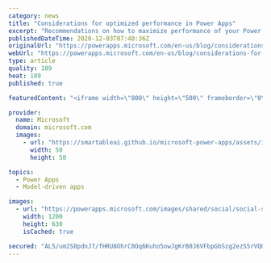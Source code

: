 ```yaml
---
category: news
title: "Considerations for optimized performance in Power Apps"
excerpt: "Recommendations on how to maximize performance of your Power Apps "
publishedDateTime: 2020-12-03T07:40:36Z
originalUrl: "https://powerapps.microsoft.com/en-us/blog/considerations-for-optimized-performance-in-power-apps/"
webUrl: "https://powerapps.microsoft.com/en-us/blog/considerations-for-optimized-performance-in-power-apps/"
type: article
quality: 189
heat: 189
published: true

featuredContent: "<iframe width=\"800\" height=\"500\" frameborder=\"0\" src=\"https://www.youtube.com/embed/jcKoqC9Vfmo\" allow=\"accelerometer; autoplay; encrypted-media; gyroscope; picture-in-picture\" allowfullscreen></iframe>"

provider:
  name: Microsoft
  domain: microsoft.com
  images:
    - url: "https://smartableai.github.io/microsoft-power-apps/assets/images/organizations/microsoft.com-50x50.jpg"
      width: 50
      height: 50

topics:
  - Power Apps
  - Model-driven apps

images:
  - url: "https://powerapps.microsoft.com/images/shared/social/social-share-post-ignite.png"
    width: 1200
    height: 630
    isCached: true

secured: "AL5/um2S0pdnJ7/fHRU8OhrC0Oq6Kuho5owJgKrB0J6VFbpGbSzg2ezS5rVQG64t8jmUBevmEPL9vU/yvy1+qdiwd5R3CGRQvQ/N7g5MWEwGC+dsX+UvWRO1dXKz8to8qrJzTN7J2KQIfFMomiyHz3sL+jNeFbMAAvJF6EfGSz76oaiG7EgaQ/QOM4J+4tVF7Yayyo03LvHjT08MLqaGPauv3Idvwnyf0nwjN+XpecqZzFWNJ6tG9Yta2/Eggtw8fGwg6xneZ30KcIQ3mKTsOqt5PyFUjQZ5gKMrjlkbzVqv95UUmaMutYuqhDzW9cLrz5Mz2VRXNjQxgTPDCd+HSMO1m76HNeTUvNTP267511Z6qDO+L8Iql3cPonv8FP6F9DlSAUpzmJm/9a6LN5DscRSWTkuk4j9GH5NuRSLSA37R0UHuEPFI5SLatrBbjaB8q1ofh4DJaOJ1e3A+IZ4ITA==;6dRpVTvWNMF0TnyBu88CFA=="
---
```


